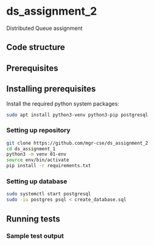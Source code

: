 # ds_assignment_2

Distributed Queue assignment

## Code structure


## Prerequisites


## Installing prerequisites

Install the required python system packages: 
```bash
sudo apt install python3-venv python3-pip postgresql
```
### Setting up repository
```bash
git clone https://github.com/mgr-cse/ds_assignment_2
cd ds_assignment_1
python3 -m venv 01-env
source env/bin/activate
pip install -r requirements.txt
```
### Setting up database
```bash
sudo systemctl start postgresql
sudo -iu postgres psql < create_database.sql
```
## Running tests


### Sample test output


    
